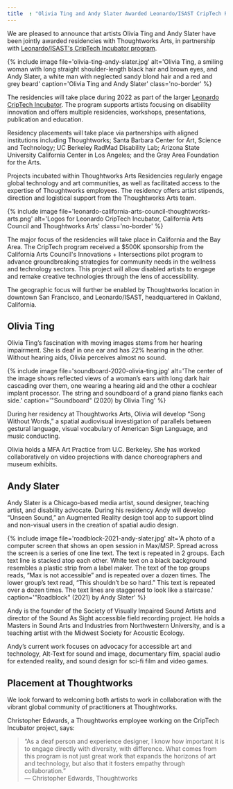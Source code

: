 ```yaml
---
title  : "Olivia Ting and Andy Slater Awarded Leonardo/ISAST CripTech Residencies"
---
```

We are pleased to announce that artists Olivia Ting and Andy Slater have been jointly awarded residencies with Thoughtworks Arts, in partnership with [Leonardo/ISAST's CripTech Incubator program](https://thoughtworksarts.io/blog/criptech-partnership-leonardo-isast/).

{% include image file='olivia-ting-andy-slater.jpg'
   alt='Olivia Ting, a smiling woman with long straight shoulder-length black hair and brown eyes, and Andy Slater, a white man with neglected sandy blond hair and a red and grey beard'
   caption='Olivia Ting and Andy Slater'
   class='no-border' %}

The residencies will take place during 2022 as part of the larger [Leonardo CripTech Incubator](https://leonardo.info/criptech). The program supports artists focusing on disability innovation and offers multiple residencies, workshops, presentations, publication and education.

<!--excerpt-ends-->

Residency placements will take place via partnerships with aligned institutions including Thoughtworks; Santa Barbara Center for Art, Science and Technology; UC Berkeley RadMad Disability Lab; Arizona State University California Center in Los Angeles; and the Gray Area Foundation for the Arts.

Projects incubated within Thoughtworks Arts Residencies regularly engage global technology and art communities, as well as facilitated access to the expertise of Thoughtworks employees. The residency offers artist stipends, direction and logistical support from the Thoughtworks Arts team.

{% include image file='leonardo-california-arts-council-thoughtworks-arts.png'
   alt='Logos for Leonardo CripTech Incubator, California Arts Council and Thoughtworks Arts'
   class='no-border' %}

The major focus of the residencies will take place in California and the Bay Area. The CripTech program received a $500K sponsorship from the California Arts Council's Innovations + Intersections pilot program to advance groundbreaking strategies for community needs in the wellness and technology sectors. This project will allow  disabled artists to engage and remake creative technologies through the lens of accessibility.

The geographic focus will further be enabled by Thoughtworks location in downtown San Francisco, and Leonardo/ISAST, headquartered in Oakland, California.

## Olivia Ting
Olivia Ting’s fascination with moving images stems from her hearing impairment. She is deaf in one ear and has 22% hearing in the other. Without hearing aids, Olivia perceives almost no sound.

{% include image file='soundboard-2020-olivia-ting.jpg'
   alt='The center of the image shows reflected views of a woman’s ears with long dark hair cascading over them, one wearing a hearing aid and the other a cochlear implant processor. The string and soundboard of a grand piano flanks each side.'
   caption='"Soundboard" (2020) by Olivia Ting' %}

During her residency at Thoughtworks Arts, Olivia will develop “Song Without Words,” a spatial audiovisual investigation of parallels between gestural language, visual vocabulary of American Sign Language, and music conducting.

Olivia holds a MFA Art Practice from U.C. Berkeley. She has worked collaboratively on video projections with dance choreographers and museum exhibits.

## Andy Slater
Andy Slater is a Chicago-based media artist, sound designer, teaching artist, and disability advocate. During his residency Andy will develop “Unseen Sound,” an Augmented Reality design tool app to support blind and non-visual users in the creation of spatial audio design.

{% include image file='roadblock-2021-andy-slater.jpg'
   alt='A photo of a computer screen that shows an open session in Max/MSP. Spread across the screen is a series of one line text. The text is repeated in 2 groups. Each text line is stacked atop each other. White text on a black background resembles a plastic strip from a label maker. The text of the top groups reads, “Max is not accessible” and is repeated over a dozen times. The lower group’s text read, “This shouldn’t be so hard.” This text is repeated over a dozen times. The text lines are staggered to look like a staircase.'
   caption='"Roadblock" (2021) by Andy Slater' %}

Andy is the founder of the Society of Visually Impaired Sound Artists and director of the Sound As Sight accessible field recording project.  He holds a Masters in Sound Arts and Industries from Northwestern University, and is a teaching artist with the Midwest Society for Acoustic Ecology.

Andy’s current work focuses on advocacy for accessible art and technology, Alt-Text for sound and image, documentary film, spacial audio for extended reality, and sound design for sci-fi film and video games.

## Placement at Thoughtworks

We look forward to welcoming both artists to work in collaboration with the vibrant global community of practitioners at Thoughtworks.

Christopher Edwards, a Thoughtworks employee working on the CripTech Incubator project, says:

> “As a deaf person and experience designer, I know how important it is to engage directly with diversity, with difference. What comes from this program is not just great work that expands the horizons of art and technology, but also that it fosters empathy through collaboration.”<br><span class='quotee'>— Christopher Edwards, Thoughtworks</span>

